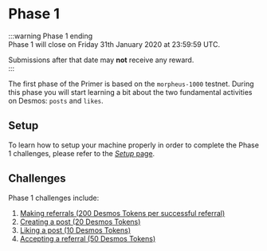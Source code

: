 # Phase 1
:::warning Phase 1 ending  
Phase 1 will close on Friday 31th January 2020 at 23:59:59 UTC.  

Submissions after that date may **not** receive any reward.  
:::

The first phase of the Primer is based on the `morpheus-1000` testnet. During this phase you will start learning a bit about the two fundamental activities on Desmos: `posts` and `likes`. 

## Setup
To learn how to setup your machine properly in order to complete the Phase 1 challenges, please refer to the [_Setup_ page](setup/README.md).

## Challenges
Phase 1 challenges include:

1. [Making referrals (200 Desmos Tokens per successful referral)](challenges/refer.md)
2. [Creating a post (20 Desmos Tokens)](challenges/create-post.md)
3. [Liking a post (10 Desmos Tokens)](challenges/like-post.md)
4. [Accepting a referral (50 Desmos Tokens)](challenges/accept-referral.md)



